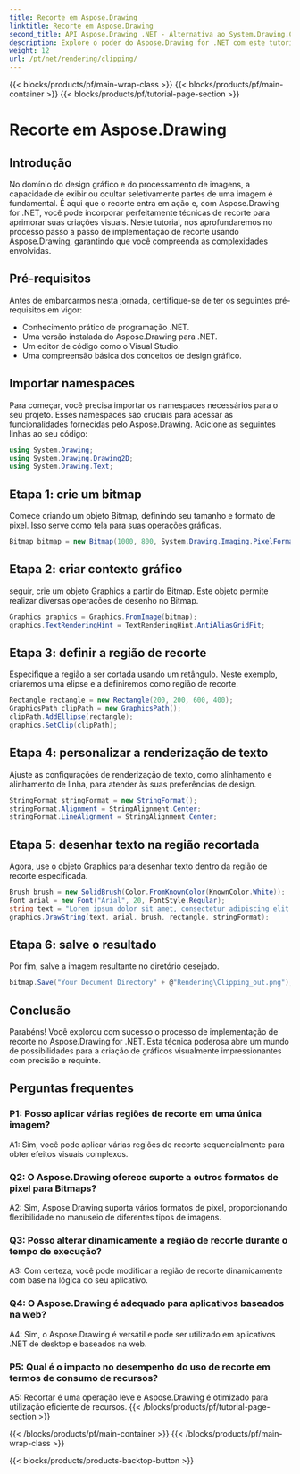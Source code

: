 ```yaml
---
title: Recorte em Aspose.Drawing
linktitle: Recorte em Aspose.Drawing
second_title: API Aspose.Drawing .NET - Alternativa ao System.Drawing.Common
description: Explore o poder do Aspose.Drawing for .NET com este tutorial passo a passo sobre como implementar recorte para design gráfico aprimorado.
weight: 12
url: /pt/net/rendering/clipping/
---
```


{{< blocks/products/pf/main-wrap-class >}}
{{< blocks/products/pf/main-container >}}
{{< blocks/products/pf/tutorial-page-section >}}

# Recorte em Aspose.Drawing

## Introdução

No domínio do design gráfico e do processamento de imagens, a capacidade de exibir ou ocultar seletivamente partes de uma imagem é fundamental. É aqui que o recorte entra em ação e, com Aspose.Drawing for .NET, você pode incorporar perfeitamente técnicas de recorte para aprimorar suas criações visuais. Neste tutorial, nos aprofundaremos no processo passo a passo de implementação de recorte usando Aspose.Drawing, garantindo que você compreenda as complexidades envolvidas.

## Pré-requisitos

Antes de embarcarmos nesta jornada, certifique-se de ter os seguintes pré-requisitos em vigor:

- Conhecimento prático de programação .NET.
- Uma versão instalada do Aspose.Drawing para .NET.
- Um editor de código como o Visual Studio.
- Uma compreensão básica dos conceitos de design gráfico.

## Importar namespaces

Para começar, você precisa importar os namespaces necessários para o seu projeto. Esses namespaces são cruciais para acessar as funcionalidades fornecidas pelo Aspose.Drawing. Adicione as seguintes linhas ao seu código:

```csharp
using System.Drawing;
using System.Drawing.Drawing2D;
using System.Drawing.Text;
```

## Etapa 1: crie um bitmap

Comece criando um objeto Bitmap, definindo seu tamanho e formato de pixel. Isso serve como tela para suas operações gráficas. 

```csharp
Bitmap bitmap = new Bitmap(1000, 800, System.Drawing.Imaging.PixelFormat.Format32bppPArgb);
```

## Etapa 2: criar contexto gráfico

seguir, crie um objeto Graphics a partir do Bitmap. Este objeto permite realizar diversas operações de desenho no Bitmap.

```csharp
Graphics graphics = Graphics.FromImage(bitmap);
graphics.TextRenderingHint = TextRenderingHint.AntiAliasGridFit;
```

## Etapa 3: definir a região de recorte

Especifique a região a ser cortada usando um retângulo. Neste exemplo, criaremos uma elipse e a definiremos como região de recorte.

```csharp
Rectangle rectangle = new Rectangle(200, 200, 600, 400);
GraphicsPath clipPath = new GraphicsPath();
clipPath.AddEllipse(rectangle);
graphics.SetClip(clipPath);
```

## Etapa 4: personalizar a renderização de texto

Ajuste as configurações de renderização de texto, como alinhamento e alinhamento de linha, para atender às suas preferências de design.

```csharp
StringFormat stringFormat = new StringFormat();
stringFormat.Alignment = StringAlignment.Center;
stringFormat.LineAlignment = StringAlignment.Center;
```

## Etapa 5: desenhar texto na região recortada

Agora, use o objeto Graphics para desenhar texto dentro da região de recorte especificada.

```csharp
Brush brush = new SolidBrush(Color.FromKnownColor(KnownColor.White));
Font arial = new Font("Arial", 20, FontStyle.Regular);
string text = "Lorem ipsum dolor sit amet, consectetur adipiscing elit. ..."; // (Texto truncado por questões de brevidade)
graphics.DrawString(text, arial, brush, rectangle, stringFormat);
```

## Etapa 6: salve o resultado

Por fim, salve a imagem resultante no diretório desejado.

```csharp
bitmap.Save("Your Document Directory" + @"Rendering\Clipping_out.png");
```

## Conclusão

Parabéns! Você explorou com sucesso o processo de implementação de recorte no Aspose.Drawing for .NET. Esta técnica poderosa abre um mundo de possibilidades para a criação de gráficos visualmente impressionantes com precisão e requinte.

## Perguntas frequentes

### P1: Posso aplicar várias regiões de recorte em uma única imagem?

A1: Sim, você pode aplicar várias regiões de recorte sequencialmente para obter efeitos visuais complexos.

### Q2: O Aspose.Drawing oferece suporte a outros formatos de pixel para Bitmaps?

A2: Sim, Aspose.Drawing suporta vários formatos de pixel, proporcionando flexibilidade no manuseio de diferentes tipos de imagens.

### Q3: Posso alterar dinamicamente a região de recorte durante o tempo de execução?

A3: Com certeza, você pode modificar a região de recorte dinamicamente com base na lógica do seu aplicativo.

### Q4: O Aspose.Drawing é adequado para aplicativos baseados na web?

A4: Sim, o Aspose.Drawing é versátil e pode ser utilizado em aplicativos .NET de desktop e baseados na web.

### P5: Qual é o impacto no desempenho do uso de recorte em termos de consumo de recursos?

A5: Recortar é uma operação leve e Aspose.Drawing é otimizado para utilização eficiente de recursos.
{{< /blocks/products/pf/tutorial-page-section >}}

{{< /blocks/products/pf/main-container >}}
{{< /blocks/products/pf/main-wrap-class >}}

{{< blocks/products/products-backtop-button >}}
